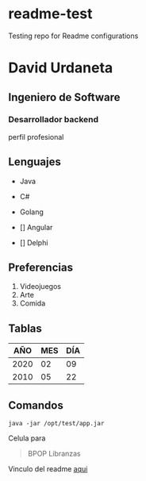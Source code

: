 # readme-test
Testing repo for Readme configurations

# David Urdaneta
## Ingeniero de Software
### Desarrollador backend
perfil profesional

## Lenguajes
- Java
- C#
- Golang

- [] Angular
- [] Delphi

## Preferencias
1) Videojuegos
2) Arte
3) Comida

## Tablas
|AÑO|MES|DÍA|
|---|---|---|
|2020|02|09|
|2010|05|22|


## Comandos
```
java -jar /opt/test/app.jar
```

Celula para
> BPOP Libranzas

Vinculo del readme [aqui](https://github.com/daurdaneta2/readme-test)